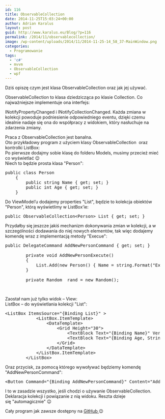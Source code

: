 ```yaml
---
id: 116
title: ObservableCollection
date: 2014-11-25T15:03:24+00:00
author: Adrian Karalus
layout: post
guid: http://www.karalus.eu/Blog/?p=116
permalink: /2014/11/observablecollection/
image: /wp-content/uploads/2014/11/2014-11-25-14_58_37-MainWindow.png
categories:
  - Programowanie
tags:
  - 'c#'
  - mvvm
  - ObservableCollection
  - wpf
---
```

Dziś opiszę czym jest klasa ObservableCollection oraz jak jej używać.  
<!--more-->

  
ObservableCollection<T> to klasa dziedzicząca po klasie Collection<T>. Co najważniejsze implementuje ona interfejs:

INotifyPropertyChanged i INotifyCollectionChanged. Każda zmiana w kolekcji powoduje podniesienie odpowiedniego eventu, dzięki czemu idealnie nadaje się ona do współpracy z widokiem, który nasłuchuje na zdarzenia zmiany.

Praca z ObservableCollection jest banalna.  
Oto przykładowy program z użyciem klasy ObservableCollection  oraz kontrolki ListBox:  
Po pierwsze dodajmy sobie klasę do folderu Models, musimy przecież mieć co wyświetlać 😉  
Niech to będzie prosta klasa "Person":

<pre class="brush: csharp; title: ; notranslate" title="">public class Person
    {
        public string Name { get; set; }
        public int Age { get; set; }
    }
</pre>

Do ViewModel&#8217;u dodajemy properties "List", będzie to kolekcja obiektów "Person", którą wyświetlimy w ListBox&#8217;ie:

<pre class="brush: csharp; title: ; notranslate" title="">public ObservableCollection&lt;Person&gt; List { get; set; }
</pre>

Przydałby się jeszcze jakiś mechanizm dokonywania zmian w kolekcji, a w szczególności dodawania do niej nowych elementów, tak więc dodajemy komendę wraz z implementacją metody "Execue":

<pre class="brush: csharp; title: ; notranslate" title="">public DelegateCommand AddNewPersonCommand { get; set; }

        private void AddNewPersonExecute()
        {
            List.Add(new Person() { Name = string.Format("Example Name #{0}", List.Count + 1), Age = _rand.Next(0 , 130) });
        }

        private Random _rand = new Random();
</pre>

&nbsp;

Zaostał nam już tylko widok &#8211; View:  
ListBox &#8211; do wyświetlania kolekcji "List":

<pre class="brush: xml; title: ; notranslate" title="">&lt;ListBox ItemsSource="{Binding List}" &gt;
            &lt;ListBox.ItemTemplate&gt;
                &lt;DataTemplate&gt;
                    &lt;Grid Height="30"&gt;
                        &lt;TextBlock Text="{Binding Name}" VerticalAlignment="Top" HorizontalAlignment="Left"/&gt;
                        &lt;TextBlock Text="{Binding Age, StringFormat=Age: {0} }" VerticalAlignment="Bottom" HorizontalAlignment="Right"/&gt;
                    &lt;/Grid&gt;
                &lt;/DataTemplate&gt;
            &lt;/ListBox.ItemTemplate&gt;
        &lt;/ListBox&gt;
</pre>

Oraz przycisk, za pomocą którego wywoływać będziemy komendę "AddNewPersonCommand":

<pre class="brush: xml; title: ; notranslate" title="">&lt;Button Command="{Binding AddNewPersonCommand}" Content="Add New Person" VerticalAlignment="Center" HorizontalAlignment="Center" Padding="5,2"/&gt;
</pre>

I to w zasadzie wszystko, jeśli chodzi o używanie ObservableCollection. Deklaracja kolekcji i powiązanie z nią widoku. Reszta dzieje się "automagicznie" 😉

Cały program jak zawsze dostępny na <a href="https://github.com/RamzesBlog/ObservableCollectionExample" target="_blank">GitHub </a>😉